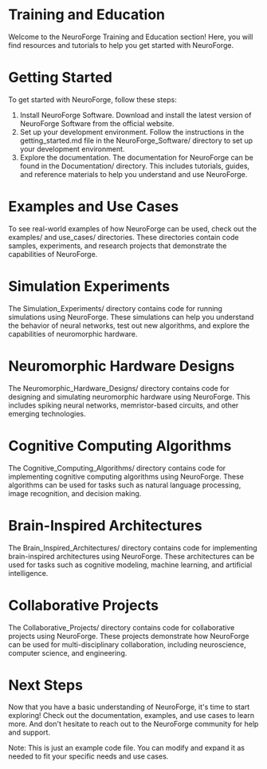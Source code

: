 # Training and Education

Welcome to the NeuroForge Training and Education section! Here, you will find resources and tutorials to help you get started with NeuroForge.

# Getting Started

To get started with NeuroForge, follow these steps:

1. Install NeuroForge Software. Download and install the latest version of NeuroForge Software from the official website.
2. Set up your development environment. Follow the instructions in the getting_started.md file in the NeuroForge_Software/ directory to set up your development environment.
3. Explore the documentation. The documentation for NeuroForge can be found in the Documentation/ directory. This includes tutorials, guides, and reference materials to help you understand and use NeuroForge.

# Examples and Use Cases

To see real-world examples of how NeuroForge can be used, check out the examples/ and use_cases/ directories. These directories contain code samples, experiments, and research projects that demonstrate the capabilities of NeuroForge.

# Simulation Experiments

The Simulation_Experiments/ directory contains code for running simulations using NeuroForge. These simulations can help you understand the behavior of neural networks, test out new algorithms, and explore the capabilities of neuromorphic hardware.

# Neuromorphic Hardware Designs

The Neuromorphic_Hardware_Designs/ directory contains code for designing and simulating neuromorphic hardware using NeuroForge. This includes spiking neural networks, memristor-based circuits, and other emerging technologies.

# Cognitive Computing Algorithms

The Cognitive_Computing_Algorithms/ directory contains code for implementing cognitive computing algorithms using NeuroForge. These algorithms can be used for tasks such as natural language processing, image recognition, and decision making.

# Brain-Inspired Architectures

The Brain_Inspired_Architectures/ directory contains code for implementing brain-inspired architectures using NeuroForge. These architectures can be used for tasks such as cognitive modeling, machine learning, and artificial intelligence.

# Collaborative Projects

The Collaborative_Projects/ directory contains code for collaborative projects using NeuroForge. These projects demonstrate how NeuroForge can be used for multi-disciplinary collaboration, including neuroscience, computer science, and engineering.

# Next Steps

Now that you have a basic understanding of NeuroForge, it's time to start exploring! Check out the documentation, examples, and use cases to learn more. And don't hesitate to reach out to the NeuroForge community for help and support.

Note: This is just an example code file. You can modify and expand it as needed to fit your specific needs and use cases.
